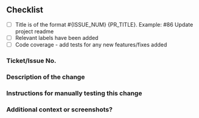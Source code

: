 ## Checklist 
- [ ] Title is of the format #{ISSUE_NUM} {PR_TITLE}. Example: #86 Update project readme
- [ ] Relevant labels have been added
- [ ] Code coverage - add tests for any new features/fixes added

### Ticket/Issue No.

### Description of the change

### Instructions for manually testing this change

### Additional context or screenshots?
